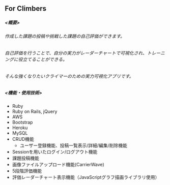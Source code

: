 ## For Climbers　
##### <概要>
###### 作成した課題の投稿や挑戦した課題の自己評価ができます。
###### 自己評価を行うことで、自分の実力がレーダーチャートで可視化され、トレーニングに役立てることができる。
###### そんな強くなりたいクライマーのための実力可視化アプリです。

##### <機能・使用技術>
- Ruby
- Ruby on Rails, jQuery
- AWS
- Bootstrap
- Heroku
- MySQL
- CRUD機能
  - ユーザー登録機能、投稿一覧表示/詳細/編集/削除機能
- Sessionを用いたログイン/ログアウト機能
- 課題投稿機能
- 画像ファイルアップロード機能(CarrierWave)
- 5段階評価機能
- 評価レーダーチャート表示機能（JavaScriptグラフ描画ライブラリ使用）
